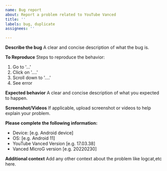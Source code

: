 ```yaml
---
name: Bug report
about: Report a problem related to YouTube Vanced
title: ''
labels: bug, duplicate
assignees: ''

---
```


**Describe the bug**
A clear and concise description of what the bug is.

**To Reproduce**
Steps to reproduce the behavior:
1. Go to '...'
2. Click on '....'
3. Scroll down to '....'
4. See error

**Expected behavior**
A clear and concise description of what you expected to happen.

**Screenshot/Videos**
If applicable, upload screenshot or videos to help explain your problem.

**Please complete the following information:**
 - Device: [e.g. Android device]
 - OS: [e.g. Android 11]
 - YouTube Vanced Version [e.g. 17.03.38]
- Vanced MicroG version [e.g. 20220230]

**Additional context**
Add any other context about the problem like logcat,etc here.
